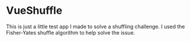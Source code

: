 # VueShuffle

This is just a little test app I made to solve a shuffling challenge. I used the Fisher-Yates shuffle algorithm to help solve the issue.



